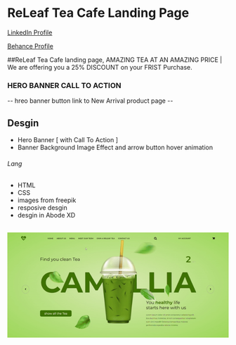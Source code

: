 # ReLeaf Tea Cafe Landing Page
<a href="https://www.linkedin.com/in/dharmendraverma95/" target="_blank">LinkedIn Profile </a>

<a href="https://www.behance.net/dhirukumar" target="_blank">Behance Profile </a>

##ReLeaf Tea Cafe landing page, AMAZING TEA AT AN AMAZING PRICE | We are offering you a 25% DISCOUNT on your FRIST Purchase.

### HERO BANNER CALL TO ACTION
-- hreo banner button link to New Arrival product page --

## Desgin 
<ul>
  <li>Hero Banner [ with Call To Action ]</li>
  <li>Banner Background Image Effect and arrow button hover animation</li>
</ul>

###### Lang
<ul>
  <li>HTML</li>
  <li>CSS</li>
  <li>images from freepik</li>
  <li>resposive desgin</li>
  <li>desgin in Abode XD</li>
</ul>
<br>
<a href="https://www.behance.net/gallery/211373615/ReLeaf-Tea-Cafe-Landing-Page" target="_blank" >
<img src="./img/greenIceTea-landingpage.gif" alt="releaf-tea-cafe-landing-page" width="575px" />
</a>



